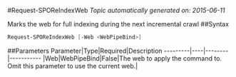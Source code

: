 #Request-SPOReIndexWeb
*Topic automatically generated on: 2015-06-11*

Marks the web for full indexing during the next incremental crawl
##Syntax
```powershell
Request-SPOReIndexWeb [-Web <WebPipeBind>]
```


##Parameters
Parameter|Type|Required|Description
---------|----|--------|-----------
|Web|WebPipeBind|False|The web to apply the command to. Omit this parameter to use the current web.|
<!-- Ref: 75F3FAC8557391800FB21BC1BFB9622D -->